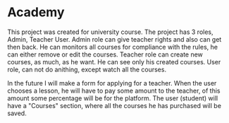 # Academy
 
This project was created for university course. The project has 3 roles, Admin, Teacher User. 
Admin role can give teacher rights and also can get then back. He can monitors all courses for compliance with the rules, he can either remove or edit the courses.
Teacher role can create new courses, as much, as he want. He can see only his created courses.
User role, can not do anithing, except watch all the courses.



In the future I will make a form for applying for a teacher. When the user chooses a lesson, 
he will have to pay some amount to the teacher, of this amount some percentage will be for the platform. 
The user (student) will have a "Courses" section, where all the courses he has purchased will be saved.